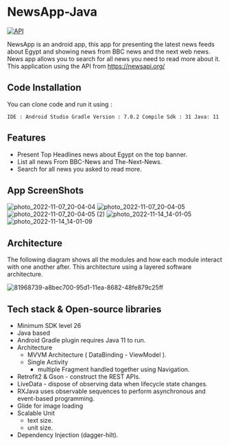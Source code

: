 # NewsApp-Java


[![API](https://img.shields.io/badge/API-26%2B-brightgreen.svg?style=flat)](https://android-arsenal.com/api?level=26)

NewsApp is an android app, this app for presenting the latest news feeds about Egypt and showing news from BBC news and the next web news. News app allows you to search for all news you need to read more about it. This application using the API from  https://newsapi.org/ 
## Code Installation

You can clone code and run it using :

``
  IDE : Android Studio
  Gradle Version : 7.0.2
  Compile Sdk : 31
  Java: 11
``

## Features
- Present Top Headlines news about Egypt on the top banner.
- List all news From BBC-News and The-Next-News.
- Search for all news you asked to read more.

## App ScreenShots 
![photo_2022-11-07_20-04-04](https://user-images.githubusercontent.com/72816466/201654580-9ce4651b-9fc8-4b26-a9ee-532e6ef541e0.jpg)
![photo_2022-11-07_20-04-05](https://user-images.githubusercontent.com/72816466/201654608-6aca35c7-2b0c-41f5-8b22-d748cd892a05.jpg)
![photo_2022-11-07_20-04-05 (2)](https://user-images.githubusercontent.com/72816466/201654629-f2e4c683-7e89-4c9c-bf60-35660e318533.jpg)
![photo_2022-11-14_14-01-05](https://user-images.githubusercontent.com/72816466/201655386-99b46416-1742-469e-aff3-c31fb8896e3f.jpg)
![photo_2022-11-14_14-01-09](https://user-images.githubusercontent.com/72816466/201655398-a8a9c054-af92-424b-9d8b-ce7d509c7293.jpg)

## Architecture
The following diagram shows all the modules and how each module interact with one another after. This architecture using a layered software architecture. 

![81968739-a8bec700-95d1-11ea-8682-48fe879c25ff](https://user-images.githubusercontent.com/72816466/201654156-543bf79d-f13c-441f-8f45-6797520ab877.png)

## Tech stack & Open-source libraries
- Minimum SDK level 26
- Java based
- Android Gradle plugin requires Java 11 to run.
- Architecture
    - MVVM Architecture ( DataBinding - ViewModel ).
    - Single Activity 
       - multiple Fragment handled together using Navigation.
- Retrofit2 & Gson - construct the REST APIs.
- LiveData - dispose of observing data when lifecycle state changes.
- RXJava  uses observable sequences to perform asynchronous and event-based programming.
- Glide for image loading
- Scalable Unit 
  - text size.
  - unit size.
- Dependency Injection (dagger-hilt).
